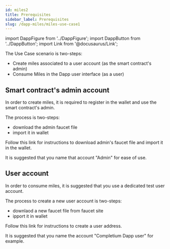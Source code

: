 ```yaml
---
id: miles2
title: Prerequisites
sidebar_label: Prerequisites
slug: /dapp-miles/miles-use-case1
---
```


import DappFigure from '../DappFigure';
import DappButton from '../DappButton';
import Link from '@docusaurus/Link';

The Use Case scenario is two-steps:

* Create miles associated to a user account (as the smart contract's admin)
* Consume Miles in the Dapp user interface (as a user)
## Smart contract's admin account

In order to create miles, it is required to register in the wallet and use the smart contract's admin.

The process is two-steps:
* download the admin faucet file
* import it in wallet

Follow <Link to="/docs/dapp-tools/accounts">this link</Link> for instructions to download admin's faucet file and import it in the wallet.

It is suggested that you name that account "Admin" for ease of use.

## User account

In order to consume miles, it is suggested that you use a dedicated test user account.

The process to create a new user account is two-steps:
* downlaod a new faucet file from faucet site
* ipport it in wallet

Follow <Link to="/docs/dapp-tools/accounts">this link</Link> for instructions to create a user address.

It is suggested that you name the account "Completium Dapp user" for example.
